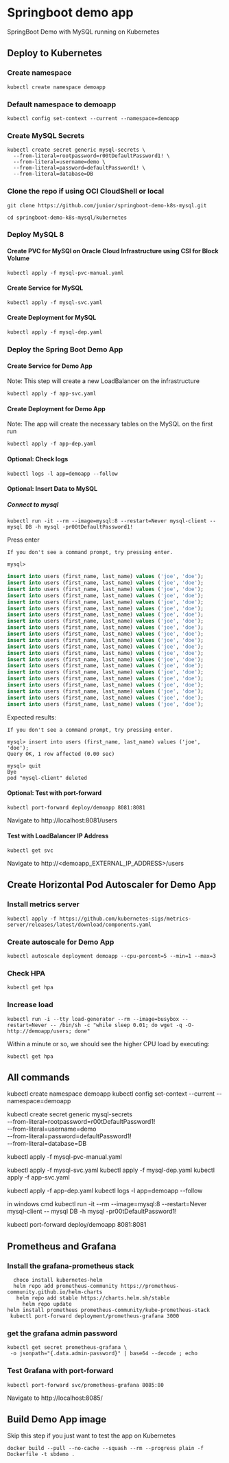 # Springboot demo app

SpringBoot Demo with MySQL running on Kubernetes

## Deploy to Kubernetes

### Create namespace

```shell
kubectl create namespace demoapp
```

### Default namespace to demoapp

```shell
kubectl config set-context --current --namespace=demoapp
```

### Create MySQL Secrets

```shell
kubectl create secret generic mysql-secrets \
  --from-literal=rootpassword=r00tDefaultPassword1! \
  --from-literal=username=demo \
  --from-literal=password=defaultPassword1! \
  --from-literal=database=DB
```

### Clone the repo if using OCI CloudShell or local

```shell
git clone https://github.com/junior/springboot-demo-k8s-mysql.git
```

```shell
cd springboot-demo-k8s-mysql/kubernetes
```

### Deploy MySQL 8

#### Create PVC for MySQl on Oracle Cloud Infrastructure using CSI for Block Volume

```shell
kubectl apply -f mysql-pvc-manual.yaml
```

#### Create Service for MySQL

```shell
kubectl apply -f mysql-svc.yaml
```

#### Create Deployment for MySQL

```shell
kubectl apply -f mysql-dep.yaml
```

### Deploy the Spring Boot Demo App

#### Create Service for Demo App

Note: This step will create a new LoadBalancer on the infrastructure

```shell
kubectl apply -f app-svc.yaml
```

#### Create Deployment for Demo App

Note: The app will create the necessary tables on the MySQL on the first run

```shell
kubectl apply -f app-dep.yaml
```

#### Optional: Check logs

```shell
kubectl logs -l app=demoapp --follow
```

#### Optional: Insert Data to MySQL

##### Connect to mysql

```shell
kubectl run -it --rm --image=mysql:8 --restart=Never mysql-client -- mysql DB -h mysql -pr00tDefaultPassword1!
```

Press enter

```shell
If you don't see a command prompt, try pressing enter.

mysql>
```

```sql
insert into users (first_name, last_name) values ('joe', 'doe');
insert into users (first_name, last_name) values ('joe', 'doe');
insert into users (first_name, last_name) values ('joe', 'doe');
insert into users (first_name, last_name) values ('joe', 'doe');
insert into users (first_name, last_name) values ('joe', 'doe');
insert into users (first_name, last_name) values ('joe', 'doe');
insert into users (first_name, last_name) values ('joe', 'doe');
insert into users (first_name, last_name) values ('joe', 'doe');
insert into users (first_name, last_name) values ('joe', 'doe');
insert into users (first_name, last_name) values ('joe', 'doe');
insert into users (first_name, last_name) values ('joe', 'doe');
insert into users (first_name, last_name) values ('joe', 'doe');
insert into users (first_name, last_name) values ('joe', 'doe');
insert into users (first_name, last_name) values ('joe', 'doe');
insert into users (first_name, last_name) values ('joe', 'doe');
insert into users (first_name, last_name) values ('joe', 'doe');
insert into users (first_name, last_name) values ('joe', 'doe');
insert into users (first_name, last_name) values ('joe', 'doe');
insert into users (first_name, last_name) values ('joe', 'doe');
insert into users (first_name, last_name) values ('joe', 'doe');
insert into users (first_name, last_name) values ('joe', 'doe');
```

Expected results:

```shell
If you don't see a command prompt, try pressing enter.

mysql> insert into users (first_name, last_name) values ('joe', 'doe');
Query OK, 1 row affected (0.00 sec)

mysql> quit
Bye
pod "mysql-client" deleted
```

#### Optional: Test with port-forward

```shell
kubectl port-forward deploy/demoapp 8081:8081
```

Navigate to http://localhost:8081/users

#### Test with LoadBalancer IP Address

```shell
kubectl get svc
```

Navigate to http://<demoapp_EXTERNAL_IP_ADDRESS>/users

## Create Horizontal Pod Autoscaler for Demo App

### Install metrics server

```shell
kubectl apply -f https://github.com/kubernetes-sigs/metrics-server/releases/latest/download/components.yaml
```

### Create autoscale for Demo App

```shell
kubectl autoscale deployment demoapp --cpu-percent=5 --min=1 --max=3
```

### Check HPA

```shell
kubectl get hpa
```

### Increase load

```shell
kubectl run -i --tty load-generator --rm --image=busybox --restart=Never -- /bin/sh -c "while sleep 0.01; do wget -q -O- http://demoapp/users; done"
```

Within a minute or so, we should see the higher CPU load by executing:

```shell
kubectl get hpa
```
All commands
---------------
kubectl create namespace demoapp
kubectl config set-context --current --namespace=demoapp

kubectl create secret generic mysql-secrets \
  --from-literal=rootpassword=r00tDefaultPassword1! \
  --from-literal=username=demo \
  --from-literal=password=defaultPassword1! \
  --from-literal=database=DB


kubectl apply -f mysql-pvc-manual.yaml

kubectl apply -f mysql-svc.yaml
kubectl apply -f mysql-dep.yaml
kubectl apply -f app-svc.yaml

kubectl apply -f app-dep.yaml
kubectl logs -l app=demoapp --follow

in windows cmd
kubectl run -it --rm --image=mysql:8 --restart=Never mysql-client -- mysql DB -h mysql -pr00tDefaultPassword1!

kubectl port-forward deploy/demoapp 8081:8081










































## Prometheus and Grafana

### Install the grafana-prometheus stack

```shell
  choco install kubernetes-helm
  helm repo add prometheus-community https://prometheus-community.github.io/helm-charts
   helm repo add stable https://charts.helm.sh/stable
     helm repo update
helm install prometheus prometheus-community/kube-prometheus-stack
 kubectl port-forward deployment/prometheus-grafana 3000
```

### get the grafana admin password

```shell
kubectl get secret prometheus-grafana \
 -o jsonpath="{.data.admin-password}" | base64 --decode ; echo
 ```

### Test Grafana with port-forward

 ```shell
kubectl port-forward svc/prometheus-grafana 8085:80
 ```

 Navigate to http://localhost:8085/

## Build Demo App image

Skip this step if you just want to test the app on Kubernetes

```shell
docker build --pull --no-cache --squash --rm --progress plain -f Dockerfile -t sbdemo .
```
